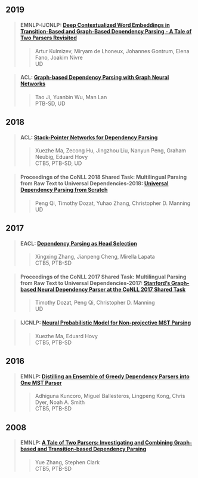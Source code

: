 ## 2019  

>#### EMNLP-IJCNLP: [Deep Contextualized Word Embeddings in Transition-Based and Graph-Based Dependency Parsing - A Tale of Two Parsers Revisited](./paper/D19-1277.pdf)  
>> Artur Kulmizev, Miryam de Lhoneux, Johannes Gontrum, Elena Fano, Joakim Nivre  
>> UD  

>#### ACL: [Graph-based Dependency Parsing with Graph Neural Networks](./paper/P19-1237.pdf)  
>> Tao Ji, Yuanbin Wu, Man Lan  
>> PTB-SD, UD  

## 2018  

>#### ACL: [Stack-Pointer Networks for Dependency Parsing](./paper/P18-1130.pdf)  
>> Xuezhe Ma, Zecong Hu, Jingzhou Liu, Nanyun Peng, Graham Neubig, Eduard Hovy  
>> CTB5, PTB-SD, UD  

>#### Proceedings of the CoNLL 2018 Shared Task: Multilingual Parsing from Raw Text to Universal Dependencies-2018: [Universal Dependency Parsing from Scratch](./paper/K18-2016.pdf)
>> Peng Qi, Timothy Dozat, Yuhao Zhang, Christopher D. Manning  
>> UD  

## 2017  

>#### EACL: [Dependency Parsing as Head Selection](./papaer/E17-1063.pdf)  
>> Xingxing Zhang, Jianpeng Cheng, Mirella Lapata  
>> CTB5, PTB-SD  

>#### Proceedings of the CoNLL 2017 Shared Task: Multilingual Parsing from Raw Text to Universal Dependencies-2017: [Stanford’s Graph-based Neural Dependency Parser at the CoNLL 2017 Shared Task](./paper/K17-3002.pdf)  
>> Timothy Dozat, Peng Qi, Christopher D. Manning  
>> UD  

>#### IJCNLP: [Neural Probabilistic Model for Non-projective MST Parsing](./paper/I17-1007.pdf)  
>> Xuezhe Ma, Eduard Hovy  
>> CTB5, PTB-SD  

## 2016  

>#### EMNLP: [Distilling an Ensemble of Greedy Dependency Parsers into One MST Parser](./paper/D16-1180.pdf)  
>> Adhiguna Kuncoro, Miguel Ballesteros, Lingpeng Kong, Chris Dyer, Noah A. Smith  
>> CTB5, PTB-SD  

## 2008  

>#### EMNLP: [A Tale of Two Parsers: Investigating and Combining Graph-based and Transition-based Dependency Parsing](./paper/D08-1059.pdf)  
>> Yue Zhang, Stephen Clark  
>> CTB5, PTB-SD  
